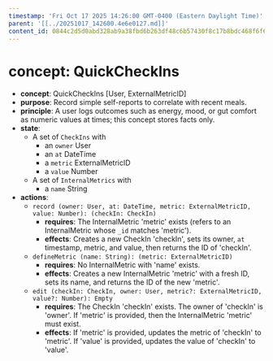 ```yaml
---
timestamp: 'Fri Oct 17 2025 14:26:00 GMT-0400 (Eastern Daylight Time)'
parent: '[[../20251017_142600.4e6e0127.md]]'
content_id: 0844c2d5d0abd328ab9a38fbd6b263df48c6b57430f8c17b8bdc468f6f64fab5
---
```


# concept: QuickCheckIns

* **concept**: QuickCheckIns \[User, ExternalMetricID]
* **purpose**: Record simple self-reports to correlate with recent meals.
* **principle**: A user logs outcomes such as energy, mood, or gut comfort as numeric values at times; this concept stores facts only.
* **state**:
  * A set of `CheckIns` with
    * an `owner` User
    * an `at` DateTime
    * a `metric` ExternalMetricID
    * a `value` Number
  * A set of `InternalMetrics` with
    * a `name` String
* **actions**:
  * `record (owner: User, at: DateTime, metric: ExternalMetricID, value: Number): (checkIn: CheckIn)`
    * **requires**: The InternalMetric 'metric' exists (refers to an InternalMetric whose `_id` matches 'metric').
    * **effects**: Creates a new CheckIn 'checkIn', sets its owner, `at` timestamp, metric, and value, then returns the ID of 'checkIn'.
  * `defineMetric (name: String): (metric: ExternalMetricID)`
    * **requires**: No InternalMetric with 'name' exists.
    * **effects**: Creates a new InternalMetric 'metric' with a fresh ID, sets its name, and returns the ID of the new 'metric'.
  * `edit (checkIn: CheckIn, owner: User, metric?: ExternalMetricID, value?: Number): Empty`
    * **requires**: The CheckIn 'checkIn' exists. The owner of 'checkIn' is 'owner'. If 'metric' is provided, then the InternalMetric 'metric' must exist.
    * **effects**: If 'metric' is provided, updates the metric of 'checkIn' to 'metric'. If 'value' is provided, updates the value of 'checkIn' to 'value'.
